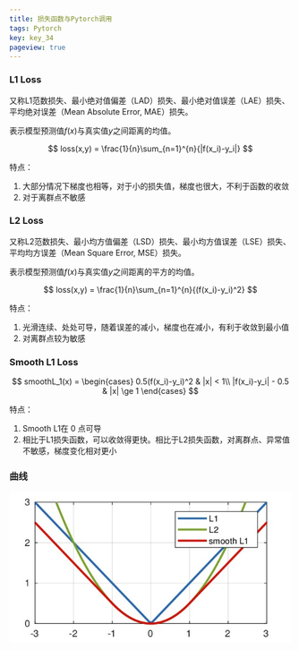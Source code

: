 ```yaml
---
title: 损失函数与Pytorch调用
tags: Pytorch
key: key_34
pageview: true
---
```


### L1 Loss

又称L1范数损失、最小绝对值偏差（LAD）损失、最小绝对值误差（LAE）损失、平均绝对误差（Mean Absolute Error, MAE）损失。

表示模型预测值$f(x)$与真实值$y$之间距离的均值。

$$
loss(x,y) = \frac{1}{n}\sum_{n=1}^{n}{|f(x_i)-y_i|}
$$

特点：

1. 大部分情况下梯度也相等，对于小的损失值，梯度也很大，不利于函数的收敛
2. 对于离群点不敏感

### L2 Loss

又称L2范数损失、最小均方值偏差（LSD）损失、最小均方值误差（LSE）损失、平均均方误差（Mean Square Error, MSE）损失。


表示模型预测值$f(x)$与真实值$y$之间距离的平方的均值。

$$
loss(x,y) = \frac{1}{n}\sum_{n=1}^{n}{(f(x_i)-y_i)^2}
$$

特点：

1. 光滑连续、处处可导，随着误差的减小，梯度也在减小，有利于收敛到最小值
2. 对离群点较为敏感

### Smooth L1 Loss

$$
smoothL_1(x) = \begin{cases}
0.5(f(x_i)-y_i)^2 &  |x| < 1\\
|f(x_i)-y_i| - 0.5 & |x| \ge 1
\end{cases}
$$

特点：

1. Smooth L1在 0 点可导
2. 相比于L1损失函数，可以收敛得更快。相比于L2损失函数，对离群点、异常值不敏感，梯度变化相对更小

### 曲线
![figure_loss function](/assets/images/blog/loss_function.png)
